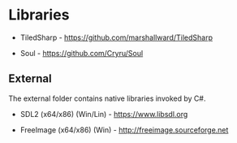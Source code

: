 # Libraries

- TiledSharp - https://github.com/marshallward/TiledSharp

- Soul - https://github.com/Cryru/Soul


## External

The external folder contains native libraries invoked by C#.

- SDL2 (x64/x86) (Win/Lin) - https://www.libsdl.org

- FreeImage (x64/x86) (Win) - http://freeimage.sourceforge.net